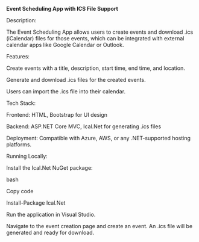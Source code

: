 **Event Scheduling App with ICS File Support**

Description:

The Event Scheduling App allows users to create events and download .ics (iCalendar) files for those events, which can be integrated with external calendar apps like Google Calendar or Outlook.

Features:

Create events with a title, description, start time, end time, and location.

Generate and download .ics files for the created events.

Users can import the .ics file into their calendar.

Tech Stack:

Frontend: HTML, Bootstrap for UI design

Backend: ASP.NET Core MVC, Ical.Net for generating .ics files

Deployment: Compatible with Azure, AWS, or any .NET-supported hosting platforms.

Running Locally:

Install the Ical.Net NuGet package:

bash

Copy code

Install-Package Ical.Net

Run the application in Visual Studio.

Navigate to the event creation page and create an event. An .ics file will be generated and ready for download.
